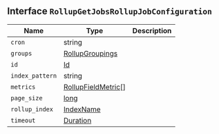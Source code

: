 ## Interface `RollupGetJobsRollupJobConfiguration`

| Name | Type | Description |
| - | - | - |
| `cron` | string | &nbsp; |
| `groups` | [RollupGroupings](./RollupGroupings.md) | &nbsp; |
| `id` | [Id](./Id.md) | &nbsp; |
| `index_pattern` | string | &nbsp; |
| `metrics` | [RollupFieldMetric](./RollupFieldMetric.md)[] | &nbsp; |
| `page_size` | [long](./long.md) | &nbsp; |
| `rollup_index` | [IndexName](./IndexName.md) | &nbsp; |
| `timeout` | [Duration](./Duration.md) | &nbsp; |
